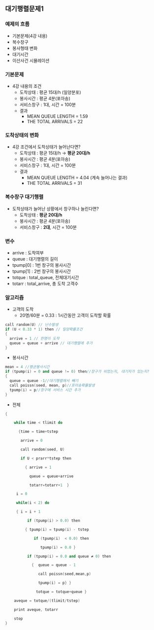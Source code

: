 ## 대기행렬문제1
### 예제의 흐름
- 기본문제(4강 내용)
- 복수창구
- 봉사형태 변화
- 대기시간
- 이산사건 시뮬레이션

### 기본문제
- 4강 내용의 조건
  - 도착상태 : 평균 15대/h (일양분포)
  - 봉사시간 : 평균 4분(포아송)
  - 서비스창구 : 1대, 시간 = 100분
  - 결과
    - MEAN QUEUE LENGTH = 1.59
    - THE TOTAL ARRIVALS = 22

### 도착상태의 변화
- 4강 조건에서 도착상태가 늘어난다면?
  - 도착상태 : 평균 15대/h -> **평균 20대/h**
  - 봉사시간 : 평균 4분(포아송)
  - 서비스창구 : 1대, 시간 = 100분
  - 결과
    - MEAN QUEUE LENGTH = 4.04 (계속 늘어나는 결과)
    - THE TOTAL ARRIVALS = 31

### 복수창구 대기행렬
- 도착상태가 늘어난 상황에서 창구하나 늘린다면?
  - 도착상태 : **평균 20대/h**
  - 봉사시간 : 평균 4분(포아송)
  - 서비스창구 : **2대**, 시간 = 100분

### 변수
- arrive : 도착여부
- queue : 대기행렬의 길이
- tpump[0] : 1번 창구의 봉사시간
- tpump[1] : 2번 창구의 봉사시간
- totque : total_queue, 전체대기시간
- totarr : total_arrive, 총 도착 고객수

### 알고리즘
- 고객의 도착
  - 20명/60분 = 0.33 : 1시간동안 고객이 도착할 확률
```c++
call random(U) // 난수발생
if (U < 0.33 * 1) then // 일양확률조건
{
  arrive = 1 // 한명이 도착 
  queue = queue + arrive // 대기행렬에 추가
}
```
- 봉사시간
```c++
mean = 4 //평균봉사시간
if (tpump(i) = 0 and queue != 0) then//창구가 비었는지, 대기자가 있는지?
{
  queue = queue -1//대기행렬에서 빼기
  call poissn(seed, mean, p)//포아송확률발생
  tpump(i) = p//창구에 서비스 시간 추가
}
```

- 전체
```c++
{

    while time < tlimit do  

      {time = time+tstep

       arrive = 0

       call random(seed, U)

       if U < prarr*tstep then

         { arrive = 1

           queue = queue+arrive

           totarr=totarr+1  }

     i = 0

     while(i < 2) do

     { i = i + 1

          if (tpump(i) > 0.0) then

         { tpump(i) = tpump(i) - tstep  

             if (tpump(i)  < 0.0) then

                tpump(i) = 0.0 } 

          if (tpump(i) = 0.0 and queue ≠ 0) then 

            {  queue = queue - 1

               call poissn(seed,mean,p)

               tpump(i) = p} }

              totque = totque+queue }

    aveque = totque/(tlimit/tstep)

    print aveque, totarr

    stop
}
```
